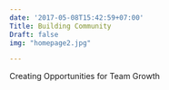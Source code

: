 ```yaml
---
date: '2017-05-08T15:42:59+07:00'
Title: Building Community
Draft: false
img: "homepage2.jpg"

---
```


Creating Opportunities for Team Growth

